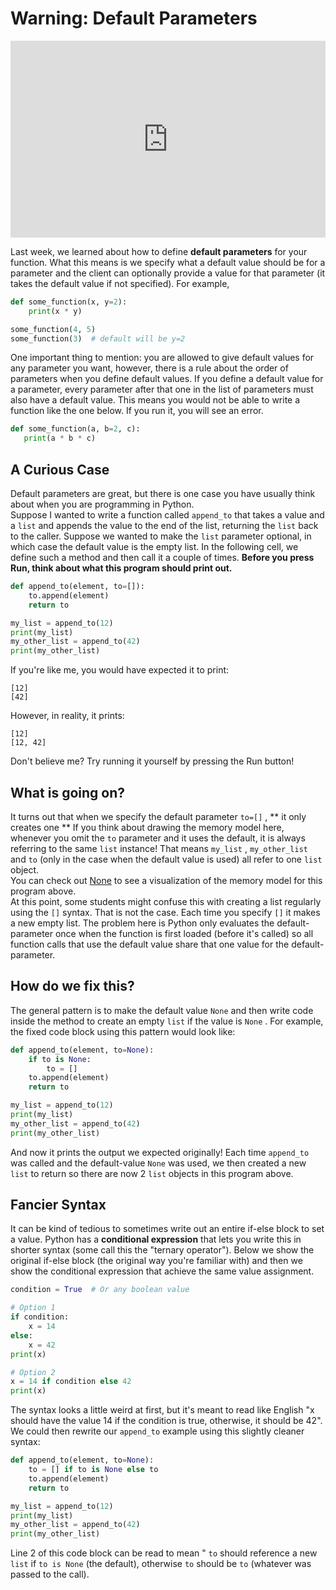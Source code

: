 # Warning: Default Parameters

<div style="position: relative; padding-bottom: 62.5%; height: 0;">
    <iframe src="https://www.loom.com/embed/495504e315c04f199f3f8756f37eb053?sharedAppSource=personal_library" frameborder="0" webkitallowfullscreen mozallowfullscreen allowfullscreen style="position: absolute; top: 0; left: 0; width: 100%; height: 100%;"></iframe>
</div>

Last week, we learned about how to define **default parameters** for your function. What this means is we specify what a default value should be for a parameter and the client can optionally provide a value for that parameter (it takes the default value if not specified). For example,  
```py
def some_function(x, y=2):
    print(x * y)

some_function(4, 5)
some_function(3)  # default will be y=2
```

One important thing to mention: you are allowed to give default values for any parameter you want, however, there is a rule about the order of parameters when you define default values. If you define a default value for a parameter, every parameter after that one in the list of parameters must also have a default value. This means you would not be able to write a function like the one below. If you run it, you will see an error.  
```py
def some_function(a, b=2, c): 
   print(a * b * c)
```

##  A Curious Case  

Default parameters are great, but there is one case you have usually think about when you are programming in Python.  
Suppose I wanted to write a function called `append_to` that takes a value and a `list` and appends the value to the end of the list, returning the `list` back to the caller. Suppose we wanted to make the `list` parameter optional, in which case the default value is the empty list. In the following cell, we define such a method and then call it a couple of times. **Before you press Run, think about what this program should print out.**   
```py
def append_to(element, to=[]):
    to.append(element)
    return to

my_list = append_to(12)
print(my_list)
my_other_list = append_to(42)
print(my_other_list)
```

If you're like me, you would have expected it to print:  
```text
[12]
[42]
````

However, in reality, it prints:  
```text
[12]
[12, 42]
````

Don't believe me? Try running it yourself by pressing the Run button!  
##  What is going on?  

It turns out that when we specify the default parameter `to=[]` , **
			it only creates one 
			** If you think about drawing the memory model here, whenever you omit the `to` parameter and it uses the default, it is always referring to the same `list` instance! That means `my_list` , `my_other_list` and `to` (only in the case when the default value is used) all refer to one `list` object.  
You can check out [None](http://www.pythontutor.com/live.html#code=some_list%20%3D%20%5B1,%202,%203%5D%0Aempty_list%20%3D%20%5B%5D%0A%0Adef%20append_to%28val,%20to%3D%5B%5D%29%3A%0A%20%20%20%20to.append%28val%29%0A%20%20%20%20return%20to%0A%20%20%0A%23%20Try%20passing%20in%20an%20existing%20list%20%0Aappend_to%284,%20some_list%29%0A%0A%23%20Now%20use%20defaults%0Amy_first_list%20%3D%20append_to%2812%29%0Aprint%28my_first_list%29%0A%0Amy_second_list%20%3D%20append_to%2842%29%0Aprint%28my_second_list%29&cumulative=false&curInstr=20&heapPrimitives=nevernest&mode=display&origin=opt-live.js&py=3&rawInputLstJSON=%5B%5D&textReferences=false) to see a visualization of the memory model for this program above.  
At this point, some students might confuse this with creating a list regularly using the `[]` syntax. That is not the case. Each time you specify `[]` it makes a new empty list. The problem here is Python only evaluates the default-parameter once when the function is first loaded (before it's called) so all function calls that use the default value share that one value for the default-parameter.  
##  How do we fix this?  

The general pattern is to make the default value `None` and then write code inside the method to create an empty `list` if the value is `None` . For example, the fixed code block using this pattern would look like:  
```py
def append_to(element, to=None):
    if to is None:
        to = []
    to.append(element)
    return to

my_list = append_to(12)
print(my_list)
my_other_list = append_to(42)
print(my_other_list)
```

And now it prints the output we expected originally!  Each time `append_to` was called and the default-value `None` was used, we then created a new `list` to return so there are now 2 `list` objects in this program above.  
##  Fancier Syntax  

It can be kind of tedious to sometimes write out an entire if-else block to set a value. Python has a **conditional expression** that lets you write this in shorter syntax (some call this the "ternary operator"). Below we show the original if-else block (the original way you're familiar with) and then we show the conditional expression that achieve the same value assignment.  
```py
condition = True  # Or any boolean value

# Option 1
if condition:
    x = 14
else:
    x = 42
print(x)

# Option 2
x = 14 if condition else 42
print(x)
```

The syntax looks a little weird at first, but it's meant to read like English "x should have the value 14 if the condition is true, otherwise, it should be 42".  
We could then rewrite our `append_to` example using this slightly cleaner syntax:  
```py
def append_to(element, to=None):
    to = [] if to is None else to
    to.append(element)
    return to

my_list = append_to(12)
print(my_list)
my_other_list = append_to(42)
print(my_other_list)
```

Line 2 of this code block can be read to mean " `to` should reference a new `list` if `to is None` (the default), otherwise `to` should be `to` (whatever was passed to the call).  
